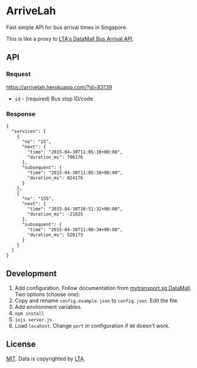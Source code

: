 ArriveLah
===

Fast simple API for bus arrival times in Singapore.

This is like a proxy to [LTA's DataMall Bus Arrival API](http://www.mytransport.sg/content/mytransport/home/dataMall.html).

API
---

### Request

<https://arrivelah.herokuapp.com/?id=83139>

- `id` - (required) Bus stop ID/code

### Response

```
{
  "services": [
    {
      "no": "15",
      "next": {
        "time": "2015-04-30T11:05:10+00:00",
        "duration_ms": 796176
      },
      "subsequent": {
        "time": "2015-04-30T11:05:38+00:00",
        "duration_ms": 824176
      }
    },
    {
      "no": "155",
      "next": {
        "time": "2015-04-30T10:51:32+00:00",
        "duration_ms": -21825
      },
      "subsequent": {
        "time": "2015-04-30T11:00:34+00:00",
        "duration_ms": 520175
      }
    }
  ]
}
```

Development
---

1. Add configuration. Follow documentation from [mytransport.sg DataMall](http://www.mytransport.sg/content/mytransport/home/dataMall.html). Two options (choose one):
  1. Copy and rename `config.example.json` to `config.json`. Edit the file.
  2. Add environment variables.
2. `npm install`
3. `iojs server.js`
4. Load `locahost`. Change `port` in configuration if `80` doesn't work.

License
---

[MIT](http://cheeaun.mit-license.org/). Data is copyrighted by [LTA](http://www.mytransport.sg/).
